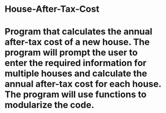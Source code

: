 # House-After-Tax-Cost
# Program that calculates the annual after-tax cost of a new house. The program will prompt the user to enter the required information for multiple houses and calculate the annual after-tax cost for each house. The program will use functions to modularize the code.

